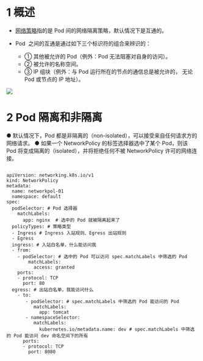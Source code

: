 
# 1 概述

  
- [网络策略](https://kubernetes.io/zh/docs/concepts/services-networking/network-policies/)指的是 Pod 间的网络隔离策略，默认情况下是互通的。

- Pod  之间的互通是通过如下三个标识符的组合来辨识的：
    - ① 其他被允许的 Pod（例外：Pod 无法阻塞对自身的访问）。
    - ② 被允许的名称空间。
    - ③ IP 组块（例外：与 Pod 运行所在的节点的通信总是被允许的， 无论 Pod 或节点的 IP 地址）。

  

![](https://cdn.nlark.com/yuque/0/2022/png/513185/1648107101582-3637c498-471a-41c2-b187-90f04a98e3f5.png?x-oss-process=image%2Fwatermark%2Ctype_d3F5LW1pY3JvaGVp%2Csize_29%2Ctext_6K645aSn5LuZ%2Ccolor_FFFFFF%2Cshadow_50%2Ct_80%2Cg_se%2Cx_10%2Cy_10)


# 2 Pod 隔离和非隔离

●  默认情况下，Pod 都是非隔离的（non-isolated），可以接受来自任何请求方的网络请求。 
●  如果一个 NetworkPolicy 的标签选择器选中了某个 Pod，则该 Pod 将变成隔离的（isolated），并将拒绝任何不被 NetworkPolicy 许可的网络连接。 

```

apiVersion: networking.k8s.io/v1
kind: NetworkPolicy
metadata:
  name: networkpol-01
  namespace: default
spec:
  podSelector: # Pod 选择器
    matchLabels:
      app: nginx  # 选中的 Pod 就被隔离起来了
  policyTypes: # 策略类型
  - Ingress # Ingress 入站规则、Egress 出站规则
  - Egress 
  ingress: # 入站白名单，什么能访问我
  - from:
    - podSelector: # 选中的 Pod 可以访问 spec.matchLabels 中筛选的 Pod 
        matchLabels:
          access: granted
    ports:
    - protocol: TCP
      port: 80
  egress: # 出站白名单，我能访问什么
    - to:
       - podSelector: # spec.matchLabels 中筛选的 Pod 能访问的 Pod
          matchLabels:
            app: tomcat
       - namespaceSelector: 
          matchLabels:
            kubernetes.io/metadata.name: dev # spec.matchLabels 中筛选的 Pod 能访问 dev 命名空间下的所有
      ports:
      - protocol: TCP
        port: 8080
```
